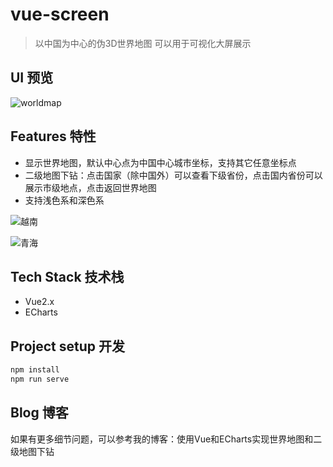 # vue-screen

> 以中国为中心的伪3D世界地图 可以用于可视化大屏展示

## UI 预览

![worldmap](https://s2.loli.net/2024/10/29/7APncYhSETJotWK.jpg)



## Features 特性

- 显示世界地图，默认中心点为中国中心城市坐标，支持其它任意坐标点
- 二级地图下钻：点击国家（除中国外）可以查看下级省份，点击国内省份可以展示市级地点，点击返回世界地图
- 支持浅色系和深色系

![越南](https://s2.loli.net/2024/10/29/OmVzCvr5INynA1x.png)

![青海](https://s2.loli.net/2024/10/29/bSuwsPCXe2qWTIA.png)



## Tech Stack 技术栈

- Vue2.x
- ECharts



## Project setup 开发
```bash
npm install
npm run serve
```



## Blog 博客

如果有更多细节问题，可以参考我的博客：使用Vue和ECharts实现世界地图和二级地图下钻
